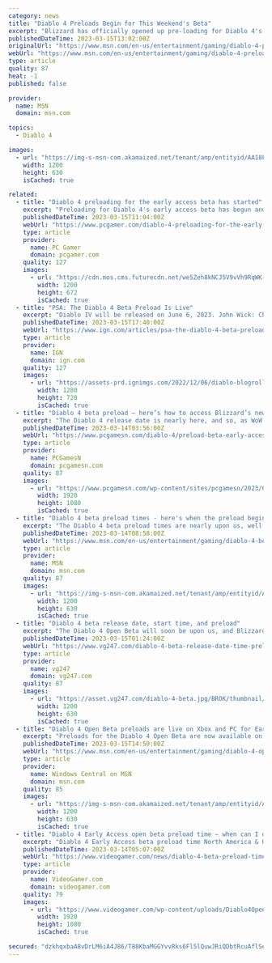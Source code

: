 ```yaml
---
category: news
title: "Diablo 4 Preloads Begin for This Weekend's Beta"
excerpt: "Blizzard has officially opened up pre-loading for Diablo 4's upcoming limited-access beta test, allowing players to download in preparation for the event's start. Diablo 4's official launch is still months away, but Diablo fans will be receiving their ..."
publishedDateTime: 2023-03-15T13:02:00Z
originalUrl: "https://www.msn.com/en-us/entertainment/gaming/diablo-4-preloads-begin-for-this-weekend-s-beta/ar-AA18FRaa"
webUrl: "https://www.msn.com/en-us/entertainment/gaming/diablo-4-preloads-begin-for-this-weekend-s-beta/ar-AA18FRaa"
type: article
quality: 87
heat: -1
published: false

provider:
  name: MSN
  domain: msn.com

topics:
  - Diablo 4

images:
  - url: "https://img-s-msn-com.akamaized.net/tenant/amp/entityid/AA18FRa5.img?h=630&w=1200&m=6&q=60&o=t&l=f&f=jpg"
    width: 1200
    height: 630
    isCached: true

related:
  - title: "Diablo 4 preloading for the early access beta has started"
    excerpt: "Preloading for Diablo 4's early access beta has begun and yeah this month is going to be a mouthful of Diablo beta dates and times. This weekend's beta, which begins on Friday, March 17, is for folks ..."
    publishedDateTime: 2023-03-15T11:04:00Z
    webUrl: "https://www.pcgamer.com/diablo-4-preloading-for-the-early-access-beta-has-started/"
    type: article
    provider:
      name: PC Gamer
      domain: pcgamer.com
    quality: 127
    images:
      - url: "https://cdn.mos.cms.futurecdn.net/we5Zeh8kNCJ5V9vVh9RqWK-1200-80.jpg"
        width: 1200
        height: 672
        isCached: true
  - title: "PSA: The Diablo 4 Beta Preload Is Live"
    excerpt: "Diablo IV will be released on June 6, 2023. John Wick: Chapter 4 - Official Final Trailer Check out the new, action-packed trailer for John Wick: Chapter 4, the upcoming movie starring Keanu Reeves, Donnie Yen, Bill Skarsgård, Laurence Fishburne ..."
    publishedDateTime: 2023-03-15T17:40:00Z
    webUrl: "https://www.ign.com/articles/psa-the-diablo-4-beta-preload-is-live"
    type: article
    provider:
      name: IGN
      domain: ign.com
    quality: 127
    images:
      - url: "https://assets-prd.ignimgs.com/2022/12/06/diablo-blogroll-1670358717100.jpg?width=1280"
        width: 1280
        height: 720
        isCached: true
  - title: "Diablo 4 beta preload – here’s how to access Blizzard’s new RPG game"
    excerpt: "The Diablo 4 release date is nearly here, and so, as WoW developer Blizzard prepares to unveil its next RPG game, here’s how to preload the Diablo 4 beta."
    publishedDateTime: 2023-03-14T03:56:00Z
    webUrl: "https://www.pcgamesn.com/diablo-4/preload-beta-early-access-blizzard-rpg-game"
    type: article
    provider:
      name: PCGamesN
      domain: pcgamesn.com
    quality: 87
    images:
      - url: "https://www.pcgamesn.com/wp-content/sites/pcgamesn/2023/03/diablo-4-beta-release-date-preload-blizzard-rpg-game-overwatch-wow.jpg"
        width: 1920
        height: 1080
        isCached: true
  - title: "Diablo 4 beta preload times - here's when the preload begins"
    excerpt: "The Diablo 4 beta preload times are nearly upon us, well ahead of the eventual start date for the beta. The first Diablo 4 beta period, which is early access on an invite-only basis, kicks off later this week on March 17, and will go on until March 19 ..."
    publishedDateTime: 2023-03-14T08:58:00Z
    webUrl: "https://www.msn.com/en-us/entertainment/gaming/diablo-4-beta-preload-times-here-s-when-the-preload-begins/ar-AA18C6Sp"
    type: article
    provider:
      name: MSN
      domain: msn.com
    quality: 87
    images:
      - url: "https://img-s-msn-com.akamaized.net/tenant/amp/entityid/AA18Cc0z.img?h=630&w=1200&m=6&q=60&o=t&l=f&f=jpg"
        width: 1200
        height: 630
        isCached: true
  - title: "Diablo 4 beta release date, start time, and preload"
    excerpt: "The Diablo 4 Open Beta will soon be upon us, and Blizzard has provided additional details on what to expect, and when we can pre-load content. The Diablo 4 beta is being released in two phases: If you've pre-ordered Diablo 4, you'll be able to access the"
    publishedDateTime: 2023-03-15T01:24:00Z
    webUrl: "https://www.vg247.com/diablo-4-beta-release-date-time-preload"
    type: article
    provider:
      name: vg247
      domain: vg247.com
    quality: 87
    images:
      - url: "https://asset.vg247.com/diablo-4-beta.jpg/BROK/thumbnail/1200x630/diablo-4-beta.jpg"
        width: 1200
        height: 630
        isCached: true
  - title: "Diablo 4 Open Beta preloads are live on Xbox and PC for Early Access owners"
    excerpt: "Preloads for the Diablo 4 Open Beta are now available on Xbox, PC, and PlayStation for anyone that preordered the game and has Early Access. The Open Beta is scheduled to first run from March 17-19 ..."
    publishedDateTime: 2023-03-15T14:50:00Z
    webUrl: "https://www.msn.com/en-us/entertainment/gaming/diablo-4-open-beta-preloads-are-live-on-xbox-and-pc-for-early-access-owners/ar-AA18G2se"
    type: article
    provider:
      name: Windows Central on MSN
      domain: msn.com
    quality: 85
    images:
      - url: "https://img-s-msn-com.akamaized.net/tenant/amp/entityid/AA18G7E2.img?h=630&w=1200&m=6&q=60&o=t&l=f&f=jpg"
        width: 1200
        height: 630
        isCached: true
  - title: "Diablo 4 Early Access open beta preload time – when can I download the beta in US, UK?"
    excerpt: "Diablo 4 Early Access beta preload time North America & US Diablo 4 Early Access beta preload time South America Diablo 4 Early Access beta preload time UK Diablo 4 Early Access beta preload time Europe Diablo 4 Early Access beta preload time Asia Diablo"
    publishedDateTime: 2023-03-14T05:07:00Z
    webUrl: "https://www.videogamer.com/news/diablo-4-beta-preload-time/"
    type: article
    provider:
      name: VideoGamer.com
      domain: videogamer.com
    quality: 79
    images:
      - url: "https://www.videogamer.com/wp-content/uploads/Diablo4OpenBeta_predownload.jpg"
        width: 1920
        height: 1080
        isCached: true

secured: "dzkhqxbaA8vDrLM6iA4J86/T88KbaMGGYvvRks6Fl5lQuwJRiQDbtRcuAflSexnUaER5tsCDzDpp/rSYAxP2FanXwEnJeva4VzNjW8aaL1sa+pw9hC+eo5r0i0/IgCPUEfV/NVm7eqZF6W/Ld1dODRcDkFMeSuGuhkYJB47AC+jIq+ObWaZ1s/HSGRYvTU8qq8tIrRkqEWwaiS+jlBARLtRogl7F3ymULdWiibrYym5bA3zVsDYvULX9biOyKQIh7hIl186gdG2lQEJ8Et0DLHK6Q0FEzdIkZXFxFxiV9lYDtkNFr9RvOPRpYdyrywm7RFwwhMZP37gXVTcqI63ENeO/gNtikBcNBBtZj9Tqnkg=;7i6tYZonHfFd7B6Mz+bDeg=="
---
```


